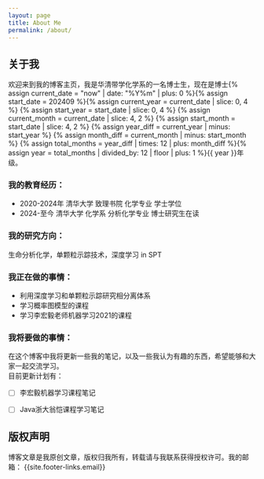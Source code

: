```yaml
---
layout: page
title: About Me
permalink: /about/
---
```


## 关于我
欢迎来到我的博客主页，我是华清带学化学系的一名博士生，现在是博士{% assign current_date = "now" | date: "%Y%m" | plus: 0 %}{% assign start_date = 202409 %}{% assign current_year = current_date | slice: 0, 4 %}  {% assign start_year = start_date | slice: 0, 4 %}      {% assign current_month = current_date | slice: 4, 2 %} {% assign start_month = start_date | slice: 4, 2 %}     {% assign year_diff = current_year | minus: start_year %}  {% assign month_diff = current_month | minus: start_month %}  {% assign total_months = year_diff | times: 12 | plus: month_diff %}{% assign year = total_months | divided_by: 12 | floor | plus: 1 %}{{ year }}年级。

### 我的教育经历：  
- 2020-2024年 清华大学 致理书院 化学专业 学士学位
- 2024-至今 清华大学 化学系 分析化学专业 博士研究生在读

### 我的研究方向：
生命分析化学，单颗粒示踪技术，深度学习 in SPT

### 我正在做的事情：
- 利用深度学习和单颗粒示踪研究相分离体系
- 学习概率图模型的课程
- 学习李宏毅老师机器学习2021的课程

### 我将要做的事情：
在这个博客中我将更新一些我的笔记，以及一些我认为有趣的东西，希望能够和大家一起交流学习。  
目前更新计划有：  

- [ ] 李宏毅机器学习课程笔记
- [ ] Java浙大翁恺课程学习笔记



## 版权声明

博客文章是我原创文章，版权归我所有，转载请与我联系获得授权许可。我的邮箱： {{site.footer-links.email}}
